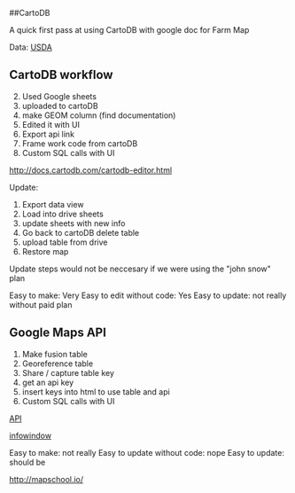 ##CartoDB

A quick first pass at using CartoDB with google doc for Farm Map

Data: [USDA](http://catalog.data.gov/dataset/farmers-markets-geographic-data)

## CartoDB workflow

2. Used Google sheets
3. uploaded to cartoDB
4. make GEOM column (find documentation)
5. Edited it with UI
6. Export api link
7. Frame work code from cartoDB
8. Custom SQL calls with UI



http://docs.cartodb.com/cartodb-editor.html


Update: 
1. Export data view
2. Load into drive sheets
3. update sheets with new info
4. Go back to cartoDB delete table
5. upload table from drive
6. Restore map

Update steps would not be neccesary if we were using the "john snow" plan

Easy to make: Very
Easy to edit without code: Yes
Easy to update: not really without paid plan

## Google Maps API

1. Make fusion table
2. Georeference table
3. Share / capture table key
4. get an api key
5. insert keys into html to use table and api
6. Custom SQL calls with UI

[API](https://developers.google.com/maps/documentation/javascript/reference)

[infowindow](https://developers.google.com/fusiontables/docs/samples/change_infowindow_content)

Easy to make: not really
Easy to update without code: nope
Easy to update: should be

http://mapschool.io/